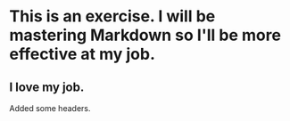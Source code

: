# This is an exercise. I will be mastering Markdown so I'll be more effective at my job.

## I love my job.














Added some headers.
